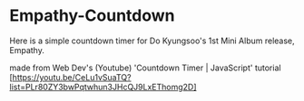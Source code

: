 # Empathy-Countdown
Here is a simple countdown timer for Do Kyungsoo's 1st Mini Album release, Empathy.

made from Web Dev's (Youtube) 'Countdown Timer | JavaScript' tutorial [https://youtu.be/CeLu1vSuaTQ?list=PLr80ZY3bwPqtwhun3JHcQJ9LxEThomg2D]
